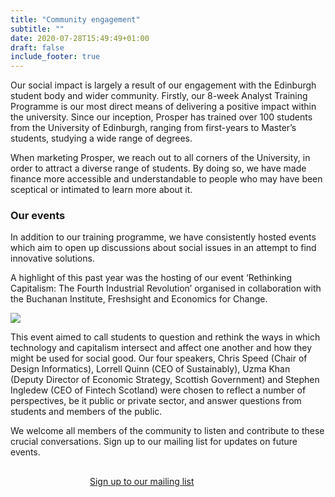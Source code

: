 ```yaml
---
title: "Community engagement"
subtitle: ""
date: 2020-07-28T15:49:49+01:00
draft: false
include_footer: true
---
```


Our social impact is largely a result of our engagement with the Edinburgh student body and wider community. Firstly, our 8-week Analyst Training Programme is our most direct means of delivering a positive impact within the university. Since our inception, Prosper has trained over 100 students from the University of Edinburgh, ranging from first-years to Master’s students, studying a wide range of degrees.

When marketing Prosper, we reach out to all corners of the University, in order to attract a diverse range of students. By doing so, we have made finance more accessible and understandable to people who may have been sceptical or intimated to learn more about it.

### Our events

In addition to our training programme, we have consistently hosted events which aim to open up discussions about social issues in an attempt to find innovative solutions.

A highlight of this past year was the hosting of our event ‘Rethinking Capitalism: The Fourth Industrial Revolution’ organised in collaboration with the Buchanan Institute, Freshsight and Economics for Change.

![](/images/event.JPG)

This event aimed to call students to question and rethink the ways in which technology and capitalism intersect and affect one another and how they might be used for social good. Our four speakers, Chris Speed (Chair of Design Informatics), Lorrell Quinn (CEO of Sustainably), Uzma Khan (Deputy Director of Economic Strategy, Scottish Government) and Stephen Ingledew (CEO of Fintech Scotland) were chosen to reflect a number of perspectives, be it public or private sector, and answer questions from students and members of the public.

We welcome all members of the community to listen and contribute to these crucial conversations. Sign up to our mailing list for updates on future events.

<a href="http://eepurl.com/dEBYnX">
<span class="button signup-button rounded secondary-btn raised" style="width: 250px; margin: auto; margin-top: 30px; display: flex;">
    Sign up to our mailing list
</span>
</a>
